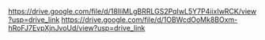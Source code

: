 https://drive.google.com/file/d/18lIiMLgBRRLGS2PqIwL5Y7P4iixIwRCK/view?usp=drive_link
https://drive.google.com/file/d/1OBWcdOoMk8BOxm-hRoFJ7EvpXjnJvoUd/view?usp=drive_link
